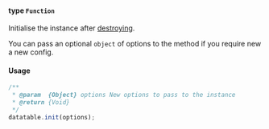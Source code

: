 #### type `Function`

Initialise the instance after [destroying](https://github.com/fiduswriter/Simple-DataTables/wiki/destroy()).

You can pass an optional `object` of options to the method if you require new a new config.

#### Usage
```javascript
/**
 * @param  {Object} options New options to pass to the instance
 * @return {Void}
 */
datatable.init(options);
```